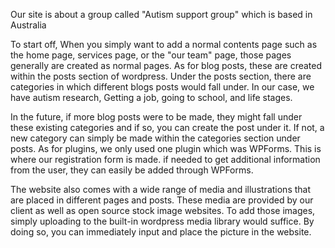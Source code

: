Our site is about a group called "Autism support group" which is based in Australia

To start off, When you simply want to add a normal contents page such as the home page, services page, or the "our team"
page, those pages generally are created as normal pages. As for blog posts, these are created within the posts section
of wordpress. Under the posts section, there are categories in which different blogs posts would fall under. In our 
case, we have autism research, Getting a job, going to school, and life stages. 

In the future, if more blog posts were to be made, they might fall under these existing categories and if so, you can 
create the post under it. If not, a new category can simply be made within the categories section under posts. As for 
plugins, we only used one plugin which was WPForms. This is where our registration form is made. if needed to get 
additional information from the user, they can easily be added through WPForms.

The website also comes with a wide range of media and illustrations that are placed in different pages and posts. These
media are provided by our client as well as open source stock image websites. To add those images, simply uploading to 
the built-in wordpress media library would suffice. By doing so, you can immediately input and place the picture in the 
website.
